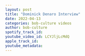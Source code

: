 ```yaml
---
layout: post
title: "Dominick Denaro Interview"
date: 2022-04-13
categories: bob-culture videos
author: bob-culture
spotify_track_id: 
youtube_video_id: LCYJljLcMdQ
apple_track_id: 
youtube_metadata: 
---
```

